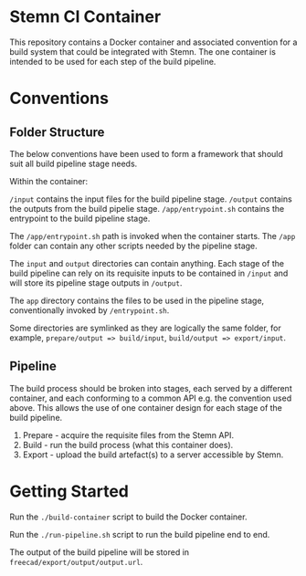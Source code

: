 # Stemn CI Container

This repository contains a Docker container and associated convention for a build system that could be integrated with Stemn. The one container is intended to be used for each step of the build pipeline.

# Conventions

## Folder Structure

The below conventions have been used to form a framework that should suit all build pipeline stage needs.

Within the container:

`/input` contains the input files for the build pipeline stage.
`/output` contains the outputs from the build pipelie stage.
`/app/entrypoint.sh` contains the entrypoint to the build pipeline stage.

The `/app/entrypoint.sh` path is invoked when the container starts. The `/app` folder can contain any other scripts needed by the pipeline stage.

The `input` and `output` directories can contain anything. Each stage of the build pipeline can rely on its requisite inputs to be contained in `/input` and will store its pipeline stage outputs in `/output`.

The `app` directory contains the files to be used in the pipeline stage, conventionally invoked by `/entrypoint.sh`.

Some directories are symlinked as they are logically the same folder, for example, `prepare/output => build/input`, `build/output => export/input`.

## Pipeline

The build process should be broken into stages, each served by a different container, and each conforming to a common API e.g. the convention used above. This allows the use of one container design for each stage of the build pipeline.

1. Prepare - acquire the requisite files from the Stemn API.
2. Build - run the build process (what this container does).
3. Export - upload the build artefact(s) to a server accessible by Stemn.

# Getting Started

Run the `./build-container` script to build the Docker container.

Run the `./run-pipeline.sh` script to run the build pipeline end to end.

The output of the build pipeline will be stored in `freecad/export/output/output.url`.
